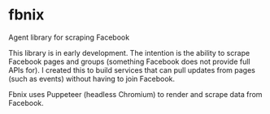 # fbnix
Agent library for scraping Facebook

This library is in early development. The intention is the ability to scrape Facebook pages and groups (something Facebook does not provide full APIs for). I created this to build services that can pull updates from pages (such as events) without having to join Facebook.

Fbnix uses Puppeteer (headless Chromium) to render and scrape data from Facebook.
